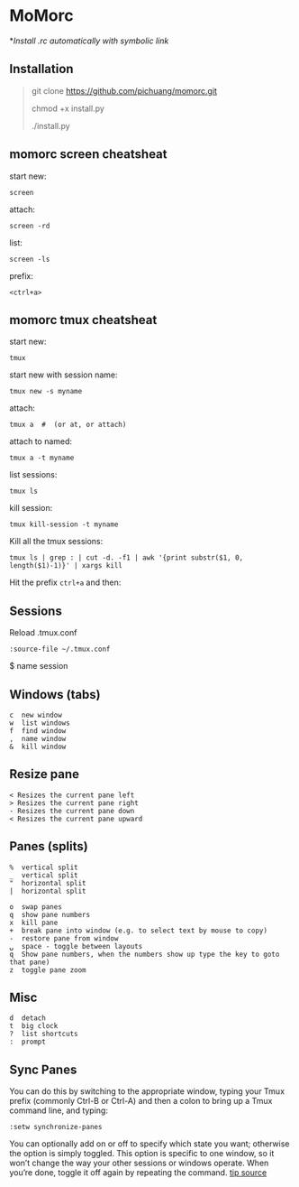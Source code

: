 MoMorc
==========
**Install  *.rc automatically with symbolic link**

Installation
------------

> git clone https://github.com/pichuang/momorc.git
>
> chmod +x install.py
>
> ./install.py

momorc screen cheatsheat
------------------------
start new:

    screen

attach:

    screen -rd

list:

    screen -ls

prefix:

    <ctrl+a>

momorc tmux cheatsheat
----------------------
start new:

    tmux

start new with session name:

    tmux new -s myname

attach:

    tmux a  #  (or at, or attach)

attach to named:

    tmux a -t myname

list sessions:

    tmux ls

<a name="killSessions"></a>kill session:

    tmux kill-session -t myname

<a name="killAllSessions"></a>Kill all the tmux sessions:

    tmux ls | grep : | cut -d. -f1 | awk '{print substr($1, 0, length($1)-1)}' | xargs kill

Hit the prefix `ctrl+a`  and then:

## Sessions


Reload .tmux.conf

    :source-file ~/.tmux.conf
    
$  name session

## Windows (tabs)

    c  new window
    w  list windows
    f  find window
    ,  name window
    &  kill window

## <a name="ResizePane"></a>Resize pane

    < Resizes the current pane left
    > Resizes the current pane right
    - Resizes the current pane down
    < Resizes the current pane upward

## <a name="PanesSplits"></a>Panes (splits)

    %  vertical split
    _  vertical split
    "  horizontal split
    |  horizontal split
    
    o  swap panes
    q  show pane numbers
    x  kill pane
    +  break pane into window (e.g. to select text by mouse to copy)
    -  restore pane from window
    ⍽  space - toggle between layouts
    q  Show pane numbers, when the numbers show up type the key to goto that pane)
    z  toggle pane zoom

## Misc

    d  detach
    t  big clock
    ?  list shortcuts
    :  prompt

## <a name="syncPanes"></a>Sync Panes

You can do this by switching to the appropriate window, typing your Tmux prefix (commonly Ctrl-B or Ctrl-A) and then a colon to bring up a Tmux command line, and typing:

```
:setw synchronize-panes
```

You can optionally add on or off to specify which state you want; otherwise the option is simply toggled. This option is specific to one window, so it won’t change the way your other sessions or windows operate. When you’re done, toggle it off again by repeating the command. [tip source](http://blog.sanctum.geek.nz/sync-tmux-panes/)
